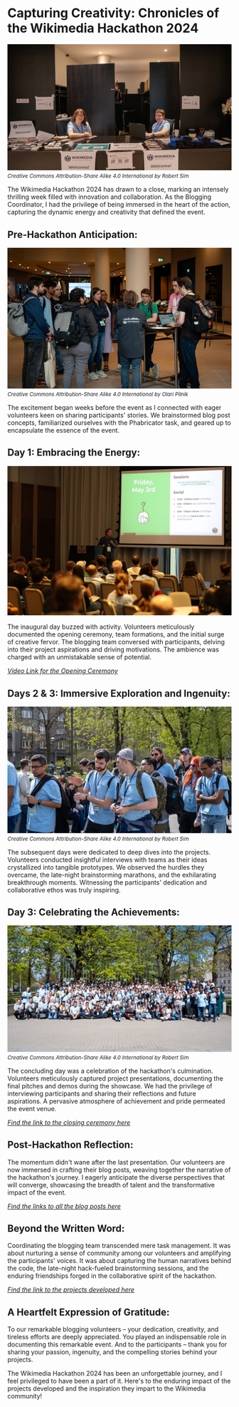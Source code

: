 # Capturing Creativity: Chronicles of the Wikimedia Hackathon 2024

![image info](https://github.com/KingJoris/KingJoris.github.io/blob/main/blog%20images/Wikimedia_Hackathon_2024_20240505_RSKY_07.jpg?raw=true)
<br/>
<small>*Creative Commons Attribution-Share Alike 4.0 International by Robert Sim*</small>

The Wikimedia Hackathon 2024 has drawn to a close, marking an intensely thrilling week filled with innovation and collaboration. As the Blogging Coordinator, I had the privilege of being immersed in the heart of the action, capturing the dynamic energy and creativity that defined the event.

## Pre-Hackathon Anticipation:
![image info](https://github.com/KingJoris/KingJoris.github.io/blob/main/blog%20images/Wikimedia_Hackathon_2024-2-.jpg?raw=true)
<br/>
<small>*Creative Commons Attribution-Share Alike 4.0 International by Olari Pilnik*</small>

The excitement began weeks before the event as I connected with eager volunteers keen on sharing participants' stories. We brainstormed blog post concepts, familiarized ourselves with the Phabricator task, and geared up to encapsulate the essence of the event.

## Day 1: Embracing the Energy:
![image info](https://github.com/KingJoris/KingJoris.github.io/blob/main/blog%20images/Wikimedia_Hackathon_2024_2.jpg?raw=true)
<br/>

The inaugural day buzzed with activity. Volunteers meticulously documented the opening ceremony, team formations, and the initial surge of creative fervor. The blogging team conversed with participants, delving into their project aspirations and driving motivations. The ambience was charged with an unmistakable sense of potential.

*[Video Link for the Opening Ceremony](https://www.youtube.com/watch?v=Fd6cvBjXiVU)*

## Days 2 & 3: Immersive Exploration and Ingenuity:

![image info](https://github.com/KingJoris/KingJoris.github.io/blob/main/blog%20images/Wikimedia_Hackathon_2024_20240504_RSKY_14.jpg?raw=true)
<br/>
<small>*Creative Commons Attribution-Share Alike 4.0 International by Robert Sim*</small>

The subsequent days were dedicated to deep dives into the projects. Volunteers conducted insightful interviews with teams as their ideas crystallized into tangible prototypes. We observed the hurdles they overcame, the late-night brainstorming marathons, and the exhilarating breakthrough moments. Witnessing the participants' dedication and collaborative ethos was truly inspiring.

## Day 3: Celebrating the Achievements:
![image info](https://github.com/KingJoris/KingJoris.github.io/blob/main/blog%20images/Wikimedia_Hackathon_2024_20240504_RSKY_01.jpg?raw=true)
<br/>
<small>*Creative Commons Attribution-Share Alike 4.0 International by Robert Sim*</small>

The concluding day was a celebration of the hackathon's culmination. Volunteers meticulously captured project presentations, documenting the final pitches and demos during the showcase. We had the privilege of interviewing participants and sharing their reflections and future aspirations. A pervasive atmosphere of achievement and pride permeated the event venue.

*[Find the link to the closing  ceremony here](https://www.youtube.com/watch?v=-fHTdldf5Xo)*

## Post-Hackathon Reflection:

The momentum didn't wane after the last presentation. Our volunteers are now immersed in crafting their blog posts, weaving together the narrative of the hackathon's journey. I eagerly anticipate the diverse perspectives that will converge, showcasing the breadth of talent and the transformative impact of the event.

*[Find the links to all the blog posts here](https://phabricator.wikimedia.org/T357299)*

## Beyond the Written Word:

Coordinating the blogging team transcended mere task management. It was about nurturing a sense of community among our volunteers and amplifying the participants' voices. It was about capturing the human narratives behind the code, the late-night hack-fueled brainstorming sessions, and the enduring friendships forged in the collaborative spirit of the hackathon.

*[Find the link to the projects developed here](https://phabricator.wikimedia.org/T361975)*

## A Heartfelt Expression of Gratitude:

To our remarkable blogging volunteers – your dedication, creativity, and tireless efforts are deeply appreciated. You played an indispensable role in documenting this remarkable event. And to the participants – thank you for sharing your passion, ingenuity, and the compelling stories behind your projects.

The Wikimedia Hackathon 2024 has been an unforgettable journey, and I feel privileged to have been a part of it. Here's to the enduring impact of the projects developed and the inspiration they impart to the Wikimedia community!
